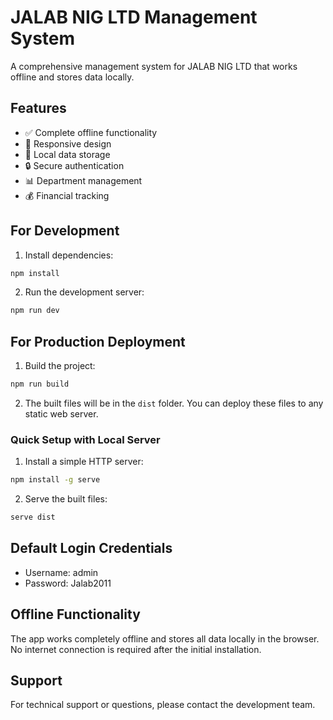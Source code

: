 # JALAB NIG LTD Management System

A comprehensive management system for JALAB NIG LTD that works offline and stores data locally.

## Features

- ✅ Complete offline functionality
- 📱 Responsive design
- 💾 Local data storage
- 🔒 Secure authentication
- 📊 Department management
- 💰 Financial tracking

## For Development

1. Install dependencies:
```bash
npm install
```

2. Run the development server:
```bash
npm run dev
```

## For Production Deployment

1. Build the project:
```bash
npm run build
```

2. The built files will be in the `dist` folder. You can deploy these files to any static web server.

### Quick Setup with Local Server

1. Install a simple HTTP server:
```bash
npm install -g serve
```

2. Serve the built files:
```bash
serve dist
```

## Default Login Credentials

- Username: admin
- Password: Jalab2011

## Offline Functionality

The app works completely offline and stores all data locally in the browser. No internet connection is required after the initial installation.

## Support

For technical support or questions, please contact the development team.